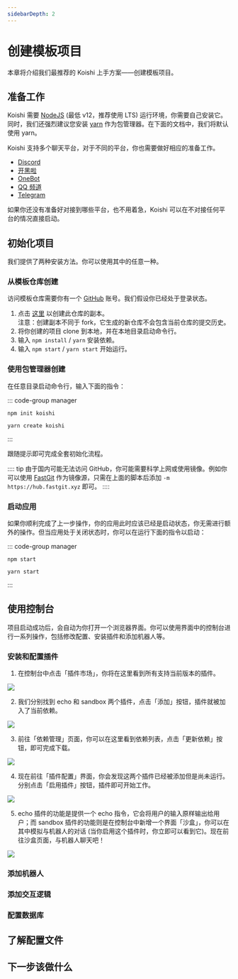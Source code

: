 ```yaml
---
sidebarDepth: 2
---
```


# 创建模板项目

本章将介绍我们最推荐的 Koishi 上手方案——创建模板项目。

## 准备工作

Koishi 需要 [NodeJS](https://nodejs.org/) (最低 v12，推荐使用 LTS) 运行环境，你需要自己安装它。同时，我们还强烈建议您安装 [yarn](https://classic.yarnpkg.com/lang/en/) 作为包管理器。在下面的文档中，我们将默认使用 yarn。

Koishi 支持多个聊天平台，对于不同的平台，你也需要做好相应的准备工作。

- [Discord](../../plugins/adapter/discord.md)
- [开黑啦](../../plugins/adapter/kaiheila.md)
- [OneBot](../../plugins/adapter/onebot.md)
- [QQ 频道](../../plugins/adapter/qqguild.md)
- [Telegram](../../plugins/adapter/telegram.md)

如果你还没有准备好对接到哪些平台，也不用着急，Koishi 可以在不对接任何平台的情况直接启动。

## 初始化项目

我们提供了两种安装方法。你可以使用其中的任意一种。

### 从模板仓库创建

访问模板仓库需要你有一个 [GitHub](https://github.com/) 账号。我们假设你已经处于登录状态。

1. 点击 [这里](https://github.com/koishijs/boilerplate/generate) 以创建此仓库的副本。
    <br>注意：创建副本不同于 fork，它生成的新仓库不会包含当前仓库的提交历史。
2. 将你创建的项目 clone 到本地，并在本地目录启动命令行。
3. 输入 `npm install` / `yarn` 安装依赖。
4. 输入 `npm start` / `yarn start` 开始运行。

### 使用包管理器创建

在任意目录启动命令行，输入下面的指令：

::: code-group manager
```npm
npm init koishi
```
```yarn
yarn create koishi
```
:::

跟随提示即可完成全套初始化流程。

:::: tip
由于国内可能无法访问 GitHub，你可能需要科学上网或使用镜像。例如你可以使用 [FastGit](http://fastgit.org/) 作为镜像源，只需在上面的脚本后添加 `-m https://hub.fastgit.xyz` 即可。
::::

### 启动应用

如果你顺利完成了上一步操作，你的应用此时应该已经是启动状态，你无需进行额外的操作。但当应用处于关闭状态时，你可以在运行下面的指令以启动：

::: code-group manager
```npm
npm start
```
```yarn
yarn start
```
:::

## 使用控制台

项目启动成功后，会自动为你打开一个浏览器界面。你可以使用界面中的控制台进行一系列操作，包括修改配置、安装插件和添加机器人等。

### 安装和配置插件

1. 在控制台中点击「插件市场」，你将在这里看到所有支持当前版本的插件。

![](/console/market.png)

2. 我们分别找到 echo 和 sandbox 两个插件，点击「添加」按钮，插件就被加入了当前依赖。

![](/console/market-search.png)

3. 前往「依赖管理」页面，你可以在这里看到依赖列表，点击「更新依赖」按钮，即可完成下载。

![](/console/dependencies.png)

4. 现在前往「插件配置」界面，你会发现这两个插件已经被添加但是尚未运行。分别点击「启用插件」按钮，插件即可开始工作。

![](/console/settings-enable.png)

5. echo 插件的功能是提供一个 echo 指令，它会将用户的输入原样输出给用户；而 sandbox 插件的功能则是在控制台中新增一个界面「沙盒」，你可以在其中模拟与机器人的对话 (当你启用这个插件时，你立即可以看到它)。现在前往沙盒页面，与机器人聊天吧！

![](/console/sandbox.png)

### 添加机器人

<!-- 现在可以对你的机器人说话了：

<panel-view title="聊天记录">
<chat-message nickname="Alice" color="#cc0066">echo 你好</chat-message>
<chat-message nickname="Koishi" avatar="/koishi.png">你好</chat-message>
</panel-view> -->

### 添加交互逻辑

<!-- 在机器人目录中添加文件 `my-plugin.js`：

```js
// 如果收到“天王盖地虎”，就回应“宝塔镇河妖”
module.exports = (ctx) => {
  ctx.middleware((session, next) => {
    if (session.content === '天王盖地虎') {
      session.send('宝塔镇河妖')
    }
    return next()
  })
}
```

修改你的配置文件或入口文件：

```js koishi.config.js
module.exports = {
  plugins: {
    './my-plugin': {},
  },
}
```

```js index.js
app.plugin(require('./my-plugin'))
```

然后重新运行你的项目：

<panel-view title="聊天记录">
<chat-message nickname="Alice" color="#cc0066">天王盖地虎</chat-message>
<chat-message nickname="Koishi" avatar="/koishi.png">宝塔镇河妖</chat-message>
</panel-view> -->

### 配置数据库

## 了解配置文件

## 下一步该做什么
